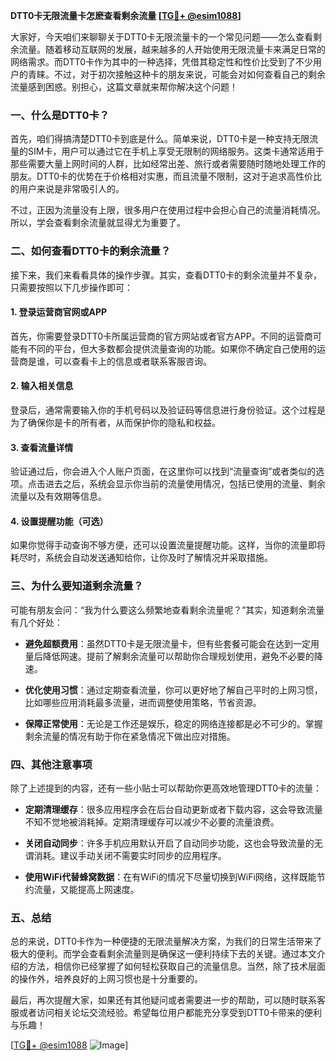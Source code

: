 **DTT0卡无限流量卡怎麽查看剩余流量 [[TG💪+ @esim1088](https://t.me/s/esim1088)]**

大家好，今天咱们来聊聊关于DTT0卡无限流量卡的一个常见问题——怎么查看剩余流量。随着移动互联网的发展，越来越多的人开始使用无限流量卡来满足日常的网络需求。而DTT0卡作为其中的一种选择，凭借其稳定性和性价比受到了不少用户的青睐。不过，对于初次接触这种卡的朋友来说，可能会对如何查看自己的剩余流量感到困惑。别担心，这篇文章就来帮你解决这个问题！

### 一、什么是DTT0卡？

首先，咱们得搞清楚DTT0卡到底是什么。简单来说，DTT0卡是一种支持无限流量的SIM卡，用户可以通过它在手机上享受无限制的网络服务。这类卡通常适用于那些需要大量上网时间的人群，比如经常出差、旅行或者需要随时随地处理工作的朋友。DTT0卡的优势在于价格相对实惠，而且流量不限制，这对于追求高性价比的用户来说是非常吸引人的。

不过，正因为流量没有上限，很多用户在使用过程中会担心自己的流量消耗情况。所以，学会查看剩余流量就显得尤为重要了。

### 二、如何查看DTT0卡的剩余流量？

接下来，我们来看看具体的操作步骤。其实，查看DTT0卡的剩余流量并不复杂，只需要按照以下几步操作即可：

#### 1. 登录运营商官网或APP

首先，你需要登录DTT0卡所属运营商的官方网站或者官方APP。不同的运营商可能有不同的平台，但大多数都会提供流量查询的功能。如果你不确定自己使用的运营商是谁，可以查看卡上的信息或者联系客服咨询。

#### 2. 输入相关信息

登录后，通常需要输入你的手机号码以及验证码等信息进行身份验证。这个过程是为了确保你是卡的所有者，从而保护你的隐私和权益。

#### 3. 查看流量详情

验证通过后，你会进入个人账户页面，在这里你可以找到“流量查询”或者类似的选项。点击进去之后，系统会显示你当前的流量使用情况，包括已使用的流量、剩余流量以及有效期等信息。

#### 4. 设置提醒功能（可选）

如果你觉得手动查询不够方便，还可以设置流量提醒功能。这样，当你的流量即将耗尽时，系统会自动发送通知给你，让你及时了解情况并采取措施。

### 三、为什么要知道剩余流量？

可能有朋友会问：“我为什么要这么频繁地查看剩余流量呢？”其实，知道剩余流量有几个好处：

- **避免超额费用**：虽然DTT0卡是无限流量卡，但有些套餐可能会在达到一定用量后降低网速。提前了解剩余流量可以帮助你合理规划使用，避免不必要的降速。
  
- **优化使用习惯**：通过定期查看流量，你可以更好地了解自己平时的上网习惯，比如哪些应用消耗最多流量，进而调整使用策略，节省资源。

- **保障正常使用**：无论是工作还是娱乐，稳定的网络连接都是必不可少的。掌握剩余流量的情况有助于你在紧急情况下做出应对措施。

### 四、其他注意事项

除了上述提到的内容，还有一些小贴士可以帮助你更高效地管理DTT0卡的流量：

- **定期清理缓存**：很多应用程序会在后台自动更新或者下载内容，这会导致流量不知不觉地被消耗掉。定期清理缓存可以减少不必要的流量浪费。

- **关闭自动同步**：许多手机应用默认开启了自动同步功能，这也会导致流量的无谓消耗。建议手动关闭不需要实时同步的应用程序。

- **使用WiFi代替蜂窝数据**：在有WiFi的情况下尽量切换到WiFi网络，这样既能节约流量，又能提高上网速度。

### 五、总结

总的来说，DTT0卡作为一种便捷的无限流量解决方案，为我们的日常生活带来了极大的便利。而学会查看剩余流量则是确保这一便利持续下去的关键。通过本文介绍的方法，相信你已经掌握了如何轻松获取自己的流量信息。当然，除了技术层面的操作外，培养良好的上网习惯也是十分重要的。

最后，再次提醒大家，如果还有其他疑问或者需要进一步的帮助，可以随时联系客服或者访问相关论坛交流经验。希望每位用户都能充分享受到DTT0卡带来的便利与乐趣！

[[TG💪+ @esim1088](https://t.me/s/esim1088) ![Image](https://i.postimg.cc/4NQfJmqS/Snipaste-2025-05-13-00-14-12.png)]